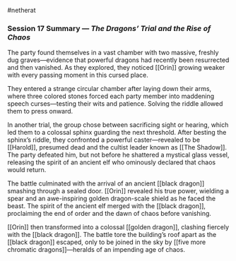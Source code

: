 #netherat
### Session 17 Summary — _The Dragons’ Trial and the Rise of Chaos_

The party found themselves in a vast chamber with two massive, freshly dug graves—evidence that powerful dragons had recently been resurrected and then vanished. As they explored, they noticed [[Orin]] growing weaker with every passing moment in this cursed place.

They entered a strange circular chamber after laying down their arms, where three colored stones forced each party member into maddening speech curses—testing their wits and patience. Solving the riddle allowed them to press onward.

In another trial, the group chose between sacrificing sight or hearing, which led them to a colossal sphinx guarding the next threshold. After besting the sphinx’s riddle, they confronted a powerful caster—revealed to be [[Harold]], presumed dead and the cultist leader known as [[The Shadow]]. The party defeated him, but not before he shattered a mystical glass vessel, releasing the spirit of an ancient elf who ominously declared that chaos would return.

The battle culminated with the arrival of an ancient [[black dragon]] smashing through a sealed door. [[Orin]] revealed his true power, wielding a spear and an awe-inspiring golden dragon-scale shield as he faced the beast. The spirit of the ancient elf merged with the [[black dragon]], proclaiming the end of order and the dawn of chaos before vanishing.

[[Orin]] then transformed into a colossal [[golden dragon]], clashing fiercely with the [[black dragon]]. The battle tore the building’s roof apart as the [[black dragon]] escaped, only to be joined in the sky by [[five more chromatic dragons]]—heralds of an impending age of chaos.